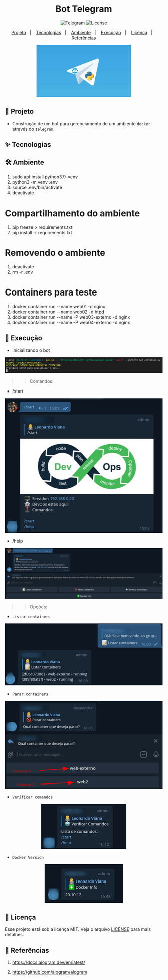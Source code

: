 <h1 align="center">Bot Telegram</h1>

<p align="center">
  <img alt="Telegram" src="https://img.shields.io/static/v1?label=Bot&message=Telegram&color=8257E5&labelColor=000000"  />

  <img alt="License" src="https://img.shields.io/static/v1?label=license&message=MIT&color=49AA26&labelColor=000000">
</p>

<p align="center">
  <a href="#-projeto">Projeto</a>&nbsp;&nbsp;&nbsp;|&nbsp;&nbsp;&nbsp;
  <a href="#-tecnologias">Tecnologias</a>&nbsp;&nbsp;&nbsp;|&nbsp;&nbsp;&nbsp;
  <a href="#%EF%B8%8F-ambiente">Ambiente</a>&nbsp;&nbsp;&nbsp;|&nbsp;&nbsp;&nbsp;
  <a href="#-execução">Execução</a>&nbsp;&nbsp;&nbsp;|&nbsp;&nbsp;&nbsp;
  <a href="#-licença">Licença</a>&nbsp;&nbsp;&nbsp;|&nbsp;&nbsp;&nbsp;
  <a href="#-referências">Referências</a>
</p>

<p align="center">
  <img alt="Bot" src="data/python_telegram.jpeg">
</p>

## 🌱 Projeto

- Construção de um bot para gerenciamento de um ambiente `docker` através do `telegram`.

## ✨ Tecnologias


## 🛠️ Ambiente 
1. sudo apt install python3.9-venv
2. python3 -m venv .env
3. source .env/bin/activate
4. deactivate

# Compartilhamento do ambiente
1. pip freeze > requirements.txt
2. pip install -r requirements.txt

# Removendo o ambiente
1. deactivate
2. rm -r .env

# Containers para teste
1. docker container run --name web01 -d nginx
2. docker container run --name web02 -d htpd
3. docker container run --name -P web03-externo -d nginx
4. docker container run --name -P web04-externo -d nginx

## 🚀 Execução

- Inicializando o bot
<p align="center">
  <img alt="Bot" src="data/bot_init.png">
</p>

>> Comandos:

- /start
<p align="center">
  <img alt="Bot" src="data/bot.png">
</p>

- /help
<p align="center">
  <img alt="Bot" src="data/bot_help.png">
</p>

>> Opções:

- `Listar containers`
<p align="center">
  <img alt="Bot" src="data/bot_list.png">
</p>

- `Parar containers`
<p align="center">
  <img alt="Bot" src="data/bot_stop.png">
</p>

- `Verificar comandos`
<p align="center">
  <img alt="Bot" src="data/bot_commands.png">
</p>

- `Docker Version`
<p align="center">
  <img alt="Bot" src="data/bot_docker_version.png">
</p>


## 📄 Licença

Esse projeto está sob a licença MIT. Veja o arquivo [LICENSE](LICENSE.md) para mais detalhes.

## 🙇 Referências

1. https://docs.aiogram.dev/en/latest/

2. https://github.com/aiogram/aiogram


